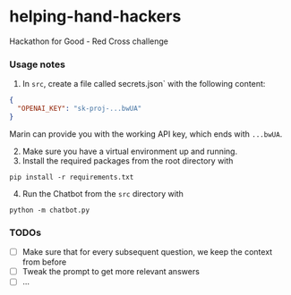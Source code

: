 # helping-hand-hackers
Hackathon for Good - Red Cross challenge

### Usage notes

1. In `src`, create a file called secrets.json` with the following content:
```json
{
  "OPENAI_KEY": "sk-proj-...bwUA"
}
```
Marin can provide you with the working API key, which ends with `...bwUA`.

2. Make sure you have a virtual environment up and running.
3. Install the required packages from the root directory with
```
pip install -r requirements.txt
```
4. Run the Chatbot from the `src` directory with 
```
python -m chatbot.py
```

### TODOs

- [ ] Make sure that for every subsequent question, we keep the context from before 
- [ ] Tweak the prompt to get more relevant answers 
- [ ] ...
